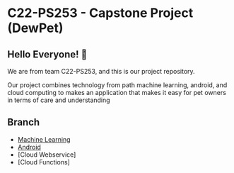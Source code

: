 # C22-PS253 - Capstone Project (DewPet)

## Hello Everyone! :wave:

We are from team C22-PS253, and this is our project repository.

Our project combines technology from path machine learning, android, and cloud computing to makes an application that makes it easy for pet owners in terms of care and understanding

## Branch
- [Machine Learning](https://github.com/luthfialghz/Capstone-Project---DewPet-Bangkit-2022/tree/machine_learning)
- [Android](https://github.com/luthfialghz/Capstone-Project---DewPet-Bangkit-2022/tree/android)
- [Cloud Webservice]
- [Cloud Functions]
